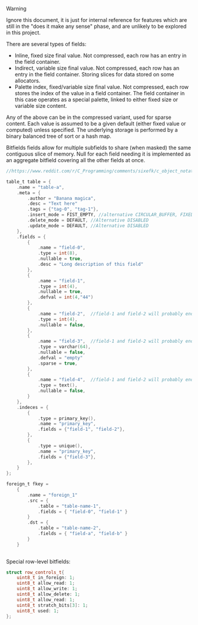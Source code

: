 > [!WARNING]  
> Ignore this document, it is just for internal reference for features which are still in the "does it make any sense" phase, and are unlikely to be explored in this project.

There are several types of fields:
- Inline, fixed size final value. Not compressed, each row has an entry in the field container.
- Indirect, variable size final value. Not compressed, each row has an entry in the field container. Storing slices for data stored on some allocators.
- Palette index, fixed/variable size final value. Not compressed, each row stores the index of the value in a field container. The field container in this case operates as a special palette, linked to either fixed size or variable size content.

Any of the above can be in the compressed variant, used for sparse content. Each value is assumed to be a given default (either fixed value or computed) unless specified. The underlying storage is performed by a binary balanced tree of sort or a hash map.

Bitfields fields allow for multiple subfields to share (when masked) the same contiguous slice of memory. Null for each field needing it is implemented as an aggregate bitfield covering all the other fields at once.

```c
//https://www.reddit.com/r/C_Programming/comments/sixefk/c_object_notation_interchange_format/

table_t table = {
    .name = "table-a",
    .meta = {
        .author = "Banana magica",
        .desc = "Text here"
        .tags = {"tag-0", "tag-1"},
        .insert_mode = FIST_EMPTY, //alternative CIRCULAR_BUFFER, FIXED_BUFFER, GROW
        .delete_mode = DEFAULT, //Alternative DISABLED
        .update_mode = DEFAULT, //Alternative DISABLED
    },
    .fields = {
        {
            .name = "field-0",
            .type = int(8),
            .nullable = true,
            .desc = "Long description of this field"
        }, 
        {
            .name = "field-1",
            .type = int(4),
            .nullable = true,
            .defval = int(4,"44")
        },
        {
            .name = "field-2",  //field-1 and field-2 will probably end up in the same storage space masked.
            .type = int(4),
            .nullable = false,
        },
        {
            .name = "field-3",  //field-1 and field-2 will probably end up in the same storage space masked.
            .type = varchar(64),
            .nullable = false,
            .defval = "empty"
            .sparse = true,
        },
        {
            .name = "field-4",  //field-1 and field-2 will probably end up in the same storage space masked.
            .type = text(),
            .nullable = false,
        }
    },
    .indeces = {
        {
            .type = primary_key(),
            .name = "primary_key",
            .fields = {"field-1", "field-2"},
        },
        {
            .type = unique(),
            .name = "primary_key",
            .fields = {"field-3"},
        },
    }
};

foreign_t fkey = 
    {
        .name = "foreign_1"
        .src = {
            .table = "table-name-1",
            .fields = { "field-0", "field-1" }
        }
        .dst = {
            .table = "table-name-2",
            .fields = { "field-a", "field-b" }
        }
    }
    
```


Special row-level bitfields:

```cpp
struct row_controls_t{
    uint8_t in_foreign: 1;
    uint8_t allow_read: 1;
    uint8_t allow_write: 1;
    uint8_t allow_delete: 1;
    uint8_t allow_read: 1;
    uint8_t stratch_bits[3]: 1;
    uint8_t used: 1;
};
```